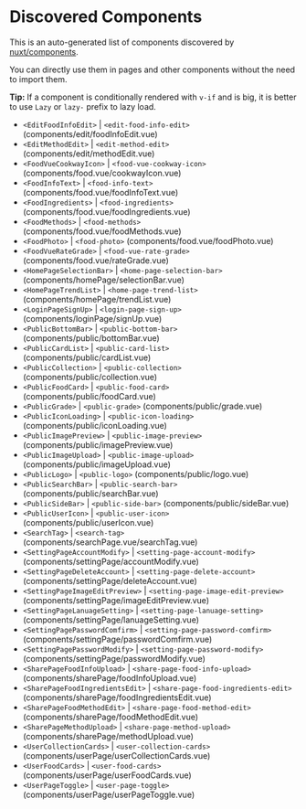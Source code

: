 # Discovered Components

This is an auto-generated list of components discovered by [nuxt/components](https://github.com/nuxt/components).

You can directly use them in pages and other components without the need to import them.

**Tip:** If a component is conditionally rendered with `v-if` and is big, it is better to use `Lazy` or `lazy-` prefix to lazy load.

- `<EditFoodInfoEdit>` | `<edit-food-info-edit>` (components/edit/foodInfoEdit.vue)
- `<EditMethodEdit>` | `<edit-method-edit>` (components/edit/methodEdit.vue)
- `<FoodVueCookwayIcon>` | `<food-vue-cookway-icon>` (components/food.vue/cookwayIcon.vue)
- `<FoodInfoText>` | `<food-info-text>` (components/food.vue/foodInfoText.vue)
- `<FoodIngredients>` | `<food-ingredients>` (components/food.vue/foodIngredients.vue)
- `<FoodMethods>` | `<food-methods>` (components/food.vue/foodMethods.vue)
- `<FoodPhoto>` | `<food-photo>` (components/food.vue/foodPhoto.vue)
- `<FoodVueRateGrade>` | `<food-vue-rate-grade>` (components/food.vue/rateGrade.vue)
- `<HomePageSelectionBar>` | `<home-page-selection-bar>` (components/homePage/selectionBar.vue)
- `<HomePageTrendList>` | `<home-page-trend-list>` (components/homePage/trendList.vue)
- `<LoginPageSignUp>` | `<login-page-sign-up>` (components/loginPage/signUp.vue)
- `<PublicBottomBar>` | `<public-bottom-bar>` (components/public/bottomBar.vue)
- `<PublicCardList>` | `<public-card-list>` (components/public/cardList.vue)
- `<PublicCollection>` | `<public-collection>` (components/public/collection.vue)
- `<PublicFoodCard>` | `<public-food-card>` (components/public/foodCard.vue)
- `<PublicGrade>` | `<public-grade>` (components/public/grade.vue)
- `<PublicIconLoading>` | `<public-icon-loading>` (components/public/iconLoading.vue)
- `<PublicImagePreview>` | `<public-image-preview>` (components/public/imagePreview.vue)
- `<PublicImageUpload>` | `<public-image-upload>` (components/public/imageUpload.vue)
- `<PublicLogo>` | `<public-logo>` (components/public/logo.vue)
- `<PublicSearchBar>` | `<public-search-bar>` (components/public/searchBar.vue)
- `<PublicSideBar>` | `<public-side-bar>` (components/public/sideBar.vue)
- `<PublicUserIcon>` | `<public-user-icon>` (components/public/userIcon.vue)
- `<SearchTag>` | `<search-tag>` (components/searchPage.vue/searchTag.vue)
- `<SettingPageAccountModify>` | `<setting-page-account-modify>` (components/settingPage/accountModify.vue)
- `<SettingPageDeleteAccount>` | `<setting-page-delete-account>` (components/settingPage/deleteAccount.vue)
- `<SettingPageImageEditPreview>` | `<setting-page-image-edit-preview>` (components/settingPage/imageEditPreview.vue)
- `<SettingPageLanuageSetting>` | `<setting-page-lanuage-setting>` (components/settingPage/lanuageSetting.vue)
- `<SettingPagePasswordComfirm>` | `<setting-page-password-comfirm>` (components/settingPage/passwordComfirm.vue)
- `<SettingPagePasswordModify>` | `<setting-page-password-modify>` (components/settingPage/passwordModify.vue)
- `<SharePageFoodInfoUpload>` | `<share-page-food-info-upload>` (components/sharePage/foodInfoUpload.vue)
- `<SharePageFoodIngredientsEdit>` | `<share-page-food-ingredients-edit>` (components/sharePage/foodIngredientsEdit.vue)
- `<SharePageFoodMethodEdit>` | `<share-page-food-method-edit>` (components/sharePage/foodMethodEdit.vue)
- `<SharePageMethodUpload>` | `<share-page-method-upload>` (components/sharePage/methodUpload.vue)
- `<UserCollectionCards>` | `<user-collection-cards>` (components/userPage/userCollectionCards.vue)
- `<UserFoodCards>` | `<user-food-cards>` (components/userPage/userFoodCards.vue)
- `<UserPageToggle>` | `<user-page-toggle>` (components/userPage/userPageToggle.vue)

